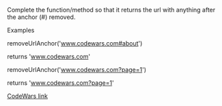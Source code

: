 Complete the function/method so that it returns the url with anything after the anchor (#) removed.

Examples

removeUrlAnchor('www.codewars.com#about')

returns 'www.codewars.com'

removeUrlAnchor('www.codewars.com?page=1')

returns 'www.codewars.com?page=1'

[CodeWars link](https://www.codewars.com/kata/remove-anchor-from-url/train/javascript)
